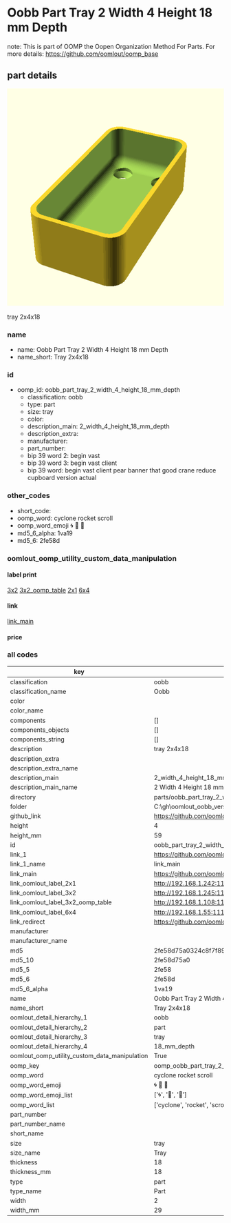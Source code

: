 # Oobb Part Tray 2 Width 4 Height 18 mm Depth  

note: This is part of OOMP the Oopen Organization Method For Parts. For more details: https://github.com/oomlout/oomp_base

##  part details
  

[![](3dpr.png)](3dpr.png)

tray 2x4x18



### name
* name: Oobb Part Tray 2 Width 4 Height 18 mm Depth
* name_short: Tray 2x4x18 
### id
* oomp_id: oobb_part_tray_2_width_4_height_18_mm_depth
  * classification: oobb
  * type: part
  * size: tray
  * color: 
  * description_main: 2_width_4_height_18_mm_depth
  * description_extra: 
  * manufacturer: 
  * part_number: 
  * bip 39 word 2: begin vast
  * bip 39 word 3: begin vast client
  * bip 39 word: begin vast client pear banner that good crane reduce cupboard version actual

### other_codes
* short_code: 
* oomp_word: cyclone rocket scroll
* oomp_word_emoji :cyclone: :rocket: :scroll:
* md5_6_alpha: 1va19
* md5_6: 2fe58d






### oomlout_oomp_utility_custom_data_manipulation
#### label print
[3x2](http://192.168.1.245:1112/?label=oomp%201va19)
[3x2_oomp_table](http://192.168.1.108:1112/?label=oomp%201va19)
[2x1](http://192.168.1.242:1112/?label=oomp%201va19)
[6x4](http://192.168.1.55:1112/?label=oomp%201va19)    

#### link

[link_main](https://github.com/oomlout/oomlout_oobb_version_4_generated_parts/tree/main/navigation_oomp/oobb/part/tray/2_width_4_height_18_mm_depth/part)                              

#### price







### all codes 
| key | value |  
| --- | --- |  
| classification | oobb |  
| classification_name | Oobb |  
| color |  |  
| color_name |  |  
| components | [] |  
| components_objects | [] |  
| components_string | [] |  
| description | tray 2x4x18 |  
| description_extra |  |  
| description_extra_name |  |  
| description_main | 2_width_4_height_18_mm_depth |  
| description_main_name | 2 Width 4 Height 18 mm Depth |  
| directory | parts/oobb_part_tray_2_width_4_height_18_mm_depth |  
| folder | C:\gh\oomlout_oobb_version_4_generated_parts\parts\oobb_part_tray_2_width_4_height_18_mm_depth |  
| github_link | https://github.com/oomlout/oomlout_oomp_part_src/tree/main/parts/oobb_part_tray_2_width_4_height_18_mm_depth |  
| height | 4 |  
| height_mm | 59 |  
| id | oobb_part_tray_2_width_4_height_18_mm_depth |  
| link_1 | https://github.com/oomlout/oomlout_oobb_version_4_generated_parts/tree/main/navigation_oomp/oobb/part/tray/2_width_4_height_18_mm_depth/part |  
| link_1_name | link_main |  
| link_main | https://github.com/oomlout/oomlout_oobb_version_4_generated_parts/tree/main/navigation_oomp/oobb/part/tray/2_width_4_height_18_mm_depth/part |  
| link_oomlout_label_2x1 | http://192.168.1.242:1112/?label=oomp%201va19 |  
| link_oomlout_label_3x2 | http://192.168.1.245:1112/?label=oomp%201va19 |  
| link_oomlout_label_3x2_oomp_table | http://192.168.1.108:1112/?label=oomp%201va19 |  
| link_oomlout_label_6x4 | http://192.168.1.55:1112/?label=oomp%201va19 |  
| link_redirect | https://github.com/oomlout/oomlout_oobb_version_4_generated_parts/tree/main/parts/oobb_tray_02_04_18 |  
| manufacturer |  |  
| manufacturer_name |  |  
| md5 | 2fe58d75a0324c8f7f892a2055bc68a2 |  
| md5_10 | 2fe58d75a0 |  
| md5_5 | 2fe58 |  
| md5_6 | 2fe58d |  
| md5_6_alpha | 1va19 |  
| name | Oobb Part Tray 2 Width 4 Height 18 mm Depth |  
| name_short | Tray 2x4x18  |  
| oomlout_detail_hierarchy_1 | oobb |  
| oomlout_detail_hierarchy_2 | part |  
| oomlout_detail_hierarchy_3 | tray |  
| oomlout_detail_hierarchy_4 | 18_mm_depth |  
| oomlout_oomp_utility_custom_data_manipulation | True |  
| oomp_key | oomp_oobb_part_tray_2_width_4_height_18_mm_depth |  
| oomp_word | cyclone rocket scroll |  
| oomp_word_emoji | :cyclone: :rocket: :scroll: |  
| oomp_word_emoji_list | [':cyclone:', ':rocket:', ':scroll:'] |  
| oomp_word_list | ['cyclone', 'rocket', 'scroll'] |  
| part_number |  |  
| part_number_name |  |  
| short_name |  |  
| size | tray |  
| size_name | Tray |  
| thickness | 18 |  
| thickness_mm | 18 |  
| type | part |  
| type_name | Part |  
| width | 2 |  
| width_mm | 29 |  
